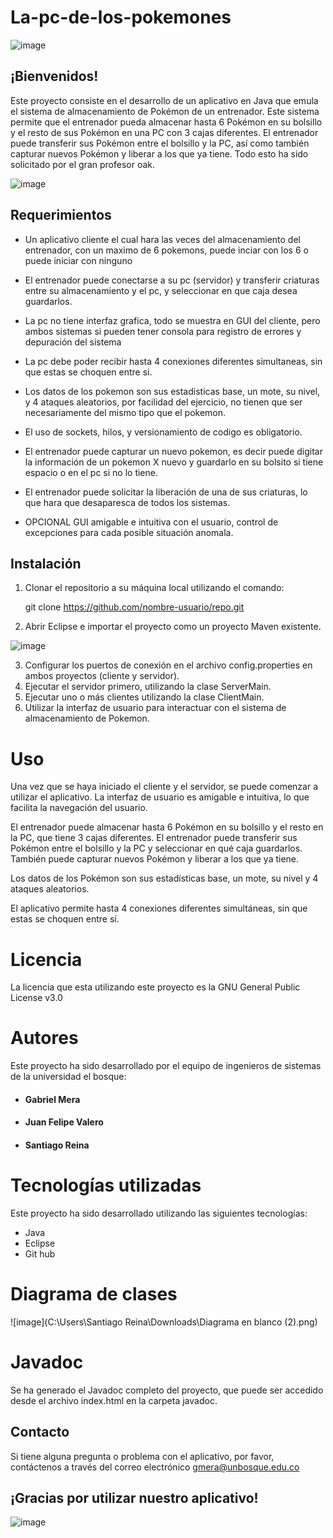 # La-pc-de-los-pokemones

![image](https://user-images.githubusercontent.com/105569564/223562895-d5e3dfbd-7889-4703-bc38-dea32dcb1e1e.png)

## ¡Bienvenidos!
Este proyecto consiste en el desarrollo de un aplicativo en Java que emula el sistema de almacenamiento de Pokémon de un entrenador. Este sistema permite que el entrenador pueda almacenar hasta 6 Pokémon en su bolsillo y el resto de sus Pokémon en una PC con 3 cajas diferentes. El entrenador puede transferir sus Pokémon entre el bolsillo y la PC, así como también capturar nuevos Pokémon y liberar a los que ya tiene. Todo esto ha sido solicitado por el gran profesor oak.

![image](https://user-images.githubusercontent.com/105569564/223566421-558b9c66-1d98-4edb-a3e2-18c1589fa719.png)


## Requerimientos

- Un aplicativo cliente el cual hara las veces del almacenamiento del entrenador, con un maximo de 6 pokemons, puede inciar con los 6 o puede iniciar con ninguno

- El entrenador puede conectarse a su pc (servidor) y transferir criaturas entre su almacenamiento y el pc, y seleccionar en que caja desea guardarlos.

- La pc no tiene interfaz grafica, todo se muestra en GUI del cliente, pero ambos sistemas si pueden tener consola para registro de errores y depuración del sistema

- La pc debe poder recibir hasta 4 conexiones diferentes simultaneas, sin que estas se choquen entre si.

- Los datos de los pokemon son sus estadisticas base, un mote, su nivel, y 4 ataques aleatorios, por facilidad del ejercicio, no tienen que ser necesariamente del mismo tipo que el pokemon.

- El uso de sockets, hilos, y versionamiento de codigo es obligatorio.

- El entrenador puede capturar un nuevo pokemon, es decir puede digitar la información de un pokemon X nuevo y guardarlo en su bolsito si tiene espacio o en el pc si no lo tiene.

- El entrenador puede solicitar la liberación de una de sus criaturas, lo que hara que desaparesca de todos los sistemas.

- OPCIONAL GUI amigable e intuitiva con el usuario, control de excepciones para cada posible situación anomala.

## Instalación

1. Clonar el repositorio a su máquina local utilizando el comando: 

    git clone https://github.com/nombre-usuario/repo.git

2. Abrir Eclipse e importar el proyecto como un proyecto Maven existente.

![image](https://user-images.githubusercontent.com/105569564/223564633-f78dd4ab-a4b9-4fa3-afc2-a51e5fbfb89f.png)

3. Configurar los puertos de conexión en el archivo config.properties en ambos proyectos (cliente y servidor).
4. Ejecutar el servidor primero, utilizando la clase ServerMain.
5. Ejecutar uno o más clientes utilizando la clase ClientMain.
6. Utilizar la interfaz de usuario para interactuar con el sistema de almacenamiento de Pokemon.

# Uso
Una vez que se haya iniciado el cliente y el servidor, se puede comenzar a utilizar el aplicativo. La interfaz de usuario es amigable e intuitiva, lo que facilita la navegación del usuario.

El entrenador puede almacenar hasta 6 Pokémon en su bolsillo y el resto en la PC, que tiene 3 cajas diferentes. El entrenador puede transferir sus Pokémon entre el bolsillo y la PC y seleccionar en qué caja guardarlos. También puede capturar nuevos Pokémon y liberar a los que ya tiene.

Los datos de los Pokémon son sus estadísticas base, un mote, su nivel y 4 ataques aleatorios.

El aplicativo permite hasta 4 conexiones diferentes simultáneas, sin que estas se choquen entre sí.

# Licencia 

La licencia que esta utilizando este proyecto es la GNU General Public License v3.0

# Autores
Este proyecto ha sido desarrollado por el equipo de ingenieros de sistemas de la universidad el bosque:

- #### Gabriel Mera
- #### Juan Felipe Valero
- #### Santiago Reina

# Tecnologías utilizadas

Este proyecto ha sido desarrollado utilizando las siguientes tecnologías:

- Java
- Eclipse
- Git hub

# Diagrama de clases

![image](C:\Users\Santiago Reina\Downloads\Diagrama en blanco (2).png)

# Javadoc
Se ha generado el Javadoc completo del proyecto, que puede ser accedido desde el archivo index.html en la carpeta javadoc.

## Contacto
Si tiene alguna pregunta o problema con el aplicativo, por favor, contáctenos a través del correo electrónico gmera@unbosque.edu.co

## ¡Gracias por utilizar nuestro aplicativo!

![image](https://user-images.githubusercontent.com/105569564/223567149-c7edb9d2-ecf2-4296-af61-22dc76ba784f.png)

